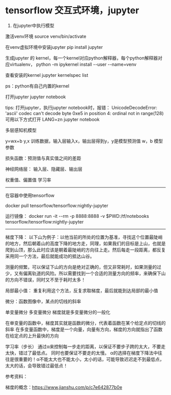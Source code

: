 
# tensorflow 交互式环境，jupyter
1. 在jupyter中执行模型
 
 激活venv环境
 source venv/bin/activate
 
 
 在venv虚拟环境中安装jupyter
 pip install jupyter
 
 生成jupyter 的 kernel，每一个kernel对应python解释器，每个python解释器对应virtualenv，
 python -m ipykernel install --user --name=venv
 
 
 查看安装的kernel
 jupyter kernelspec list
 
 ps：python有自己内置的kernel
 
打开jupyter
jupyter notebook

tips: 
打开jupyter，执行jupyter notebook时，报错：
UnicodeDecodeError: 'ascii' codec can't decode byte 0xe5 in position 4: ordinal not in range(128)
可用以下方式打开
LANG=zn jupyter notebook
 
  
多层感知机模型

y=wx+b
y,x 训练数据，输入层输入x，输出层得到y，y是模型预测值
w，b 模型参数

损失函数：预测值与真实值之间的差距

 
神经网络层： 输入层、隐藏层、输出层


权重值、偏置值
学习率



--------------------------------------------------
在容器中使用tensorflow

docker pull tensorflow/tensorflow:nightly-jupyter

运行镜像：
docker run -it --rm -p 8888:8888 -v $PWD:/tf/notebooks tensorflow/tensorflow:nightly-jupyter


------------------------------------------------

梯度下降：
以下山为例子：以他当前的所处的位置为基准，寻找这个位置最陡峭的地方，然后朝着山的高度下降的地方走，同理，如果我们的目标是上山，也就是爬到山顶，那么此时应该是朝着最陡峭的方向往上走。然后每走一段距离，都反复采用同一个方法，最后就能成功的抵达山谷。

测量的频繁，可以保证下山的方向是绝对正确的，但又非常耗时，如果测量的过少，又有偏离轨道的风险。所以需要找到一个合适的测量方向的频率，来确保下山的方向不错误，同时又不至于耗时太多！

局部最小值： 重复利用这个方法，反复求取梯度，最后就能到达局部的最小值

微分：函数图像中，某点的切线的斜率

单变量微分
多变量微分
梯度就是多变量微分的一般化

在单变量的函数中，梯度其实就是函数的微分，代表着函数在某个给定点的切线的斜率
在多变量函数中，梯度是一个向量，向量有方向，梯度的方向就指出了函数在给定点的上升最快的方向

学习率（步长）
通过α来控制每一步走的距离，以保证不要步子跨的太大，不要走太快，错过了最低点。
同时也要保证不要走的太慢。
α的选择在梯度下降法中往往是很重要的！α不能太大也不能太小，太小的话，可能导致迟迟走不到最低点，太大的话，会导致错过最低点！














参考资料：

梯度的概念：https://www.jianshu.com/p/c7e642877b0e














